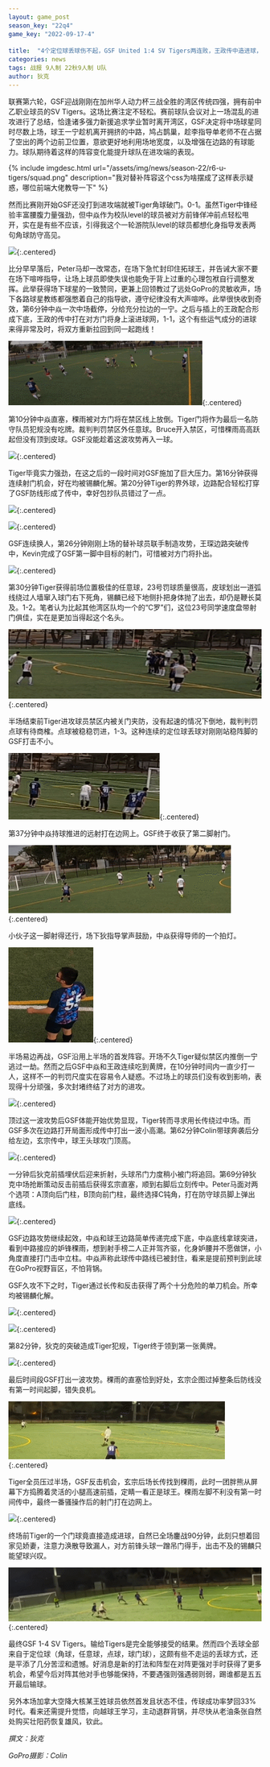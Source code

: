 ```yaml
---
layout: game_post
season_key: "22q4"
game_key: "2022-09-17-4"

title:  "4个定位球丢球伤不起，GSF United 1:4 SV Tigers两连败，王政传中造进球，大核拉边进攻回暖"
categories: news
tags: 战报 9人制 22秋9人制 U队
author: 狄克
---
```


联赛第六轮，GSF迎战刚刚在加州华人动力杯三战全胜的湾区传统四强，拥有前中乙职业球员的SV Tigers。这场比赛注定不轻松。赛前球队会议对上一场混乱的进攻进行了总结，恰逢诸多强力新援追求学业暂时离开湾区，GSF决定将中场球星同时尽数上场，球王一宁趁机离开拥挤的中路，鸠占鹊巢，趁李指导单老师不在占据了空出的两个边前卫位置，意欲更好地利用场地宽度，以及增强在边路的有球能力。球队期待着这样的阵容变化能提升球队在进攻端的表现。

{% include imgdesc.html url="/assets/img/news/season-22/r6-u-tigers/squad.png" description="我对替补阵容这个css为啥摆成了这样表示疑惑，哪位前端大佬教导一下" %}

然而比赛刚开始GSF还没打到进攻端就被Tiger角球破门。0-1。虽然Tiger中锋经验丰富腰腹力量强劲，但中焱作为校队level的球员被对方前锋佯冲前点轻松甩开，实在是有些不应该，引得我这个一轮游院队level的球员都想化身指导发表两句角球防守高见。

![](/assets/img/news/season-22/r6-u-tigers/0-1.gif){:.centered}

比分早早落后，Peter马却一改常态，在场下急忙封印住拓球王，并告诫大家不要在场下喧哗指导，让场上球员即使失误也能免于背上过重的心理包袱自行调整发挥。此举获得场下球星的一致赞同，更兼上回领教过了远处GoPro的灵敏收声，场下各路球星教练都强憋着自己的指导欲，遵守纪律没有大声喧哗。此举很快收到奇效，第6分钟中焱一次中场截停，分给充分拉边的一宁。之后与插上的王政配合形成下底，王政的传中打在对方门将身上滚进球网，1-1，这个有些运气成分的进球来得非常及时，将双方重新拉回到同一起跑线！

![](/assets/img/news/season-22/r6-u-tigers/1-1.gif){:.centered}

第10分钟中焱直塞，稞雨被对方门将在禁区线上放倒。Tiger门将作为最后一名防守队员犯规没有吃牌。裁判判罚禁区外任意球。Bruce开入禁区，可惜稞雨高高跃起但没有顶到皮球。GSF没能趁着这波攻势再入一球。

![](/assets/img/news/season-22/r6-u-tigers/1.gif){:.centered}

Tiger毕竟实力强劲，在这之后的一段时间对GSF施加了巨大压力。第16分钟获得连续射门机会，好在均被锡麟化解。第20分钟Tiger的界外球，边路配合轻松打穿了GSF防线形成了传中，幸好包抄队员错过了一点。

![](/assets/img/news/season-22/r6-u-tigers/2.gif){:.centered}

![](/assets/img/news/season-22/r6-u-tigers/3.gif){:.centered}

GSF连续换人，第26分钟刚刚上场的替补球员联手制造攻势，王琛边路突破传中，Kevin完成了GSF第一脚中目标的射门，可惜被对方门将扑出。

![](/assets/img/news/season-22/r6-u-tigers/4.gif){:.centered}

第30分钟Tiger获得前场位置极佳的任意球，23号罚球质量很高，皮球划出一道弧线绕过人墙窜入球门右下死角，锡麟已经下地侧扑把身体抛了出去，却仍是鞭长莫及。1-2。笔者认为比起其他湾区队均一个的“C罗”们，这位23号同学速度盘带射门俱佳，实在是更加当得起这个名头。

![](/assets/img/news/season-22/r6-u-tigers/1-2.gif){:.centered}

半场结束前Tiger进攻球员禁区内被关门夹防，没有起速的情况下倒地，裁判判罚点球有待商榷。点球被稳稳罚进，1-3。这种连续的定位球丢球对刚刚站稳阵脚的GSF打击不小。

![](/assets/img/news/season-22/r6-u-tigers/1-3.gif){:.centered}

第37分钟中焱持球推进的远射打在边网上。GSF终于收获了第二脚射门。

![](/assets/img/news/season-22/r6-u-tigers/5.gif){:.centered}

小伙子这一脚射得还行，场下狄指导掌声鼓励，中焱获得导师的一个拍灯。

![](/assets/img/news/season-22/r6-u-tigers/clap.gif){:.centered}

半场易边再战，GSF沿用上半场的首发阵容。开场不久Tiger疑似禁区内推倒一宁逃过一劫。然而之后GSF中焱和王政连续吃到黄牌，在10分钟时间内一直少打一人，这样不一的判罚尺度实在容易令人疑惑。不过场上的球员们没有收到影响，表现得十分顽强，多次封堵终结了对方的进攻。

![](/assets/img/news/season-22/r6-u-tigers/6.gif){:.centered}

顶过这一波攻势后GSF体能开始优势显现，Tiger转而寻求用长传绕过中场。而GSF多次在边路打开局面形成传中打出一波小高潮。第62分钟Colin带球奔袭后分给左边，玄宗传中，球王头球攻门顶高。

![](/assets/img/news/season-22/r6-u-tigers/7.gif){:.centered}

一分钟后狄克前插埋伏后迎来折射，头球吊门力度稍小被门将追回。第69分钟狄克中场抢断策动反击前插后获得玄宗直塞，顺到右脚后立刻传中。Peter马面对两个选项：A顶向后门柱，B顶向前门柱，最终选择C钝角，打在防守球员脚上弹出底线。

![](/assets/img/news/season-22/r6-u-tigers/8.gif){:.centered}

GSF边路攻势继续起效，中焱和球王边路简单传递完成下底，中焱底线拿球突进，看到中路接应的妒锋稞雨，想到射手榜二人正并驾齐驱，化身妒腰并不愿做饼，小角度直接打门击中立柱。中焱声称此球传中路线已被封住，看来是提前预判到此球在GoPro视野盲区，不怕背锅。

GSF久攻不下之时，Tiger通过长传和反击获得了两个十分危险的单刀机会。所幸均被锡麟化解。

![](/assets/img/news/season-22/r6-u-tigers/9.gif){:.centered}

![](/assets/img/news/season-22/r6-u-tigers/10.gif){:.centered}

第82分钟，狄克的突破造成Tiger犯规，Tiger终于领到第一张黄牌。

![](/assets/img/news/season-22/r6-u-tigers/yellow.gif){:.centered}

最后时间段GSF打出一波攻势。稞雨的直塞恰到好处，玄宗企图过掉整条后防线没有第一时间起脚，错失良机。

![](/assets/img/news/season-22/r6-u-tigers/11.gif){:.centered}

Tiger全员压过半场，GSF反击机会，玄宗后场长传找到稞雨，此时一团胖熊从屏幕下方捣腾着灵活的小腿高速前插，定睛一看正是球王。稞雨左脚不利没有第一时间传中，最终一番骚操作后的射门打在边网上。

![](/assets/img/news/season-22/r6-u-tigers/12.gif){:.centered}

终场前Tiger的一个门球竟直接造成进球，自然已全场鏖战90分钟，此刻只想着回家见娇妻，注意力涣散导致漏人，对方前锋头球一蹭吊门得手，出击不及的锡麟只能望球兴叹。

![](/assets/img/news/season-22/r6-u-tigers/1-4.gif){:.centered}

最终GSF 1-4 SV Tigers。输给Tigers是完全能够接受的结果。然而四个丢球全部来自于定位球（角球，任意球，点球，球门球），这颇有些不走运的丢球方式，还是平添了几分苦涩和遗憾。好消息是新的打法和阵型在对阵更强对手时获得了更多机会，希望今后对阵其他对手也够能保持，不要遇强则强遇弱则弱，踢谁都是五五开最后输球。

另外本场加拿大空降大核某王姓球员依然首发且状态不佳，传球成功率梦回33%时代。看来还需提升觉悟，向越球王学习，主动退群背锅，并尽快从老油条张自然处购买壮阳药恢复雄风，钦此。

*撰文：狄克*

*GoPro摄影：Colin*
